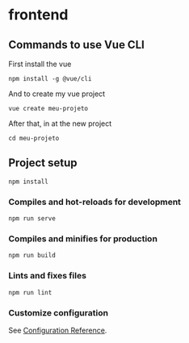 # frontend

## Commands to use Vue CLI
First install the vue
    
    npm install -g @vue/cli

And to create my vue project

    vue create meu-projeto

After that, in at the new project

    cd meu-projeto

## Project setup
```
npm install
```

### Compiles and hot-reloads for development
```
npm run serve
```

### Compiles and minifies for production
```
npm run build
```

### Lints and fixes files
```
npm run lint
```

### Customize configuration
See [Configuration Reference](https://cli.vuejs.org/config/).
